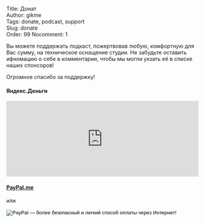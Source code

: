 Title: Донат  
Author: gikme  
Tags: donate, podcast, support  
Slug: donate  
Order: 99
Nocomment: 1

Вы можете поддержать подкаст, пожертвовав любую, комфортную для Вас сумму, на техническое оснащение студии. Не забудьте оставить ифномацию о себе в комментарии, чтобы мы могли укзать её в списке наших спонсоров!

Огромное спасибо за поддержку!

#### Яндекс.Деньги

<iframe allowtransparency="true" frameborder="0" height="201" scrolling="no" src="https://money.yandex.ru/embed/donate.xml?account=410011889725372&amp;quickpay=donate&amp;payment-type-choice=on&amp;default-sum=100&amp;targets=%D0%A2%D0%B5%D1%85%D0%BD%D0%B8%D1%87%D0%B5%D1%81%D0%BA%D0%BE%D0%B5+%D0%BE%D1%81%D0%BD%D0%B0%D1%89%D0%B5%D0%BD%D0%B8%D0%B5+%D0%BF%D0%BE%D0%B4%D0%BA%D0%B0%D1%81%D1%82%D0%B0&amp;target-visibility=on&amp;project-name=Gik.me+podcast&amp;project-site=http%3A%2F%2Fgik.me&amp;button-text=05&amp;comment=on&amp;hint=%D0%9E%D1%81%D1%82%D0%B0%D0%B2%D1%8C%D1%82%D0%B5+%D0%B8%D0%BD%D1%84%D0%BE%D1%80%D0%BC%D0%B0%D1%86%D0%B8%D1%8E+%D0%BE+%D1%81%D0%B5%D0%B1%D0%B5+%D0%B4%D0%BB%D1%8F+%D1%80%D0%B0%D0%B7%D0%BC%D0%B5%D1%89%D0%B5%D0%BD%D0%B8%D1%8F+%D0%B2+%22%D0%B7%D0%B0%D0%BB%D0%B5+%D1%81%D0%BB%D0%B0%D0%B2%D1%8B%22." width="508"></iframe>

#### [PayPal.me](https://paypal.me/gikme)

или

<form action="https://www.paypal.com/cgi-bin/webscr" method="post" target="_top">
<input type="hidden" name="cmd" value="_s-xclick">
<input type="hidden" name="hosted_button_id" value="8W2MSD39XUUBG">
<input type="image" src="https://www.paypalobjects.com/ru_RU/RU/i/btn/btn_donateCC_LG.gif" border="0" name="submit" alt="PayPal — более безопасный и легкий способ оплаты через Интернет!">
<img alt="paypal" border="0" src="https://www.paypalobjects.com/ru_RU/i/scr/pixel.gif" width="1" height="1">
</form>
